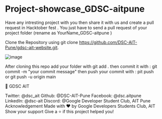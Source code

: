 # Project-showcase_GDSC-aitpune

Have any intresting project with you then share it with us and create a pull request in Hacktober fest . You just have to send a pull request of your project folder (rename as YourName_GDSC-aitpune )




Clone the Repository using git clone https://github.com/DSC-AIT-Pune/gdsc-ait-website.git.

![image](https://user-images.githubusercontent.com/76676218/136141311-afb3c2ee-47db-4e20-8314-36964bc84f7a.png)

After cloning this repo add your folder with git add .
then commit it with : git commit -m "your commit message"
then push your commit with : pit push or git push -u origin main

 
  
  
  
👤 GDSC AIT

Twitter: @dsc_ait
Github: @DSC-AIT-Pune
Facebook: @dsc.aitpune
LinkedIn: @dsc-ait
Discord: @Google Developer Student Club, AIT Pune
Acknowledgement
Made with ♥ by Google Developers Students Club, AIT
Show your support
Give a ⭐️ if this project helped you!
